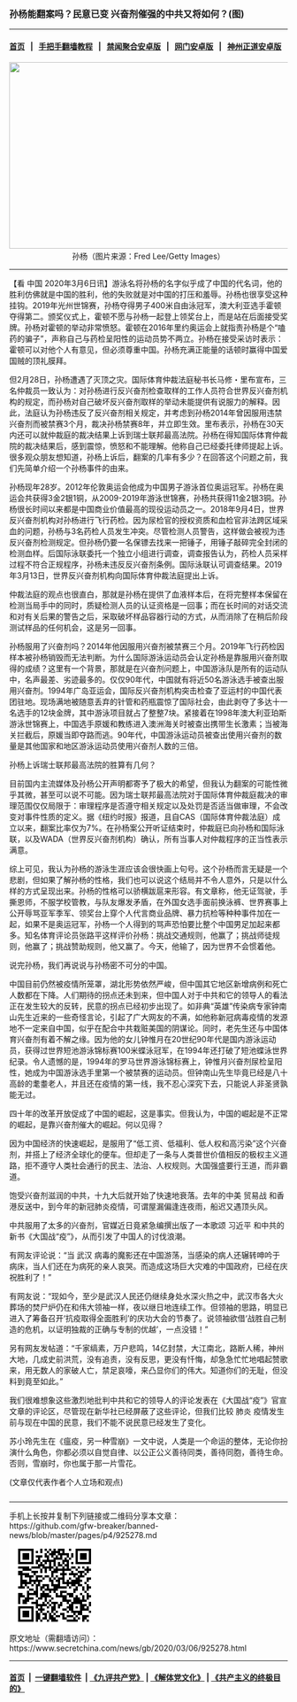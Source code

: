### 孙杨能翻案吗？民意已变 兴奋剂催强的中共又将如何？(图)
------------------------

#### [首页](https://github.com/gfw-breaker/banned-news/blob/master/README.md) &nbsp;&nbsp;|&nbsp;&nbsp; [手把手翻墙教程](https://github.com/gfw-breaker/guides/wiki) &nbsp;&nbsp;|&nbsp;&nbsp; [禁闻聚合安卓版](https://github.com/gfw-breaker/bn-android) &nbsp;&nbsp;|&nbsp;&nbsp; [网门安卓版](https://github.com/oGate2/oGate) &nbsp;&nbsp;|&nbsp;&nbsp; [神州正道安卓版](https://github.com/SzzdOgate/update) 



<div class="article_right" style="fone-color:#000">
 <p style="text-align: center;">
  <img alt="" src="http://img2.secretchina.com/pic/2019/5-3/p2416791a616302270-ss.jpg" style="height:337px; width:600px"/>
  <br>
   孙杨（图片来源：Fred Lee/Getty Images）
   <span id="hideid" name="hideid" style="color:red;display:none;">
    <span href="https://www.secretchina.com">
    </span>
   </span>
  </br>
 </p>
 <div id="txt-mid1-t21-2017">
  

---


  </div>
 </div>
 <p>
  【看
  <span href="https://www.secretchina.com" target="_blank">
   中国
  </span>
  2020年3月6日讯】游泳名将孙杨的名字似乎成了中国的代名词，他的胜利仿佛就是中国的胜利，他的失败就是对中国的打压和羞辱。孙杨也很享受这种挂钩。2019年光州世锦赛，孙杨夺得男子400米自由泳冠军，澳大利亚选手霍顿夺得第二。颁奖仪式上，霍顿不愿与孙杨一起登上领奖台上，而是站在后面接受奖牌。孙杨对霍顿的举动非常愤怒。霍顿在2016年里约奥运会上就指责孙杨是个“嗑药的骗子”，声称自己与药检呈阳性的运动员势不两立。孙杨在接受采访时表示：霍顿可以对他个人有意见，但必须尊重中国。孙杨充满正能量的话顿时赢得中国爱国贼的顶礼膜拜。
  <span id="hideid" name="hideid" style="color:red;display:none;">
   <span href="https://www.secretchina.com">
   </span>
  </span>
 </p>
 <p>
  但2月28日，孙杨遭遇了灭顶之灾。国际体育仲裁法庭秘书长马修・里布宣布，三名仲裁员一致认为：对孙杨进行反兴奋剂检查取样的工作人员符合世界反兴奋剂机构的规定，而孙杨对自己破坏反兴奋剂取样的举动未能提供有说服力的解释。因此，法庭认为孙杨违反了反兴奋剂相关规定，并考虑到孙杨2014年曾因服用违禁兴奋剂而被禁赛3个月，裁决孙杨禁赛8年，并立即生效。里布表示，孙杨在30天内还可以就仲裁庭的裁决结果上诉到瑞士联邦最高法院。孙杨在得知国际体育仲裁院的裁决结果后，感到震惊，愤怒和不能理解。他称自己已经委托律师提起上诉。很多观众朋友想知道，孙杨上诉后，翻案的几率有多少？在回答这个问题之前，我们先简单介绍一个孙杨事件的由来。
 </p>
 <p>
  孙杨现年28岁。2012年伦敦奥运会他成为中国男子游泳首位奥运冠军。孙杨在奥运会共获得3金2银1铜，从2009-2019年游泳世锦赛，孙杨共获得11金2银3铜。孙杨很长时间以来都是中国商业价值最高的现役运动员之一。2018年9月4日，世界反兴奋剂机构对孙杨进行飞行药检。因为尿检官的授权资质和血检官非法跨区域采血的问题，孙杨与3名药检人员发生冲突。尽管检测人员警告，这样做会被视为违反兴奋剂检测规定。但孙杨仍要一名保镖去找来一把锤子，用锤子敲碎完全封闭的检测血样。后国际泳联委托一个独立小组进行调查，调查报告认为，药检人员采样过程不符合正规程序，孙杨未违反反兴奋剂条例。国际泳联认可调查结果。2019年3月13日，世界反兴奋剂机构向国际体育仲裁法庭提出上诉。
 </p>
 <p>
  仲裁法庭的观点也很直白，那就是孙杨在提供了血液样本后，在将完整样本保留在检测当局手中的同时，质疑检测人员的认证资格是一回事；而在长时间的对话交流和对有关后果的警告之后，采取破坏样品容器行动的方式，从而消除了在稍后阶段测试样品的任何机会，这是另一回事。
 </p>
 <p>
  孙杨服用了兴奋剂吗？2014年他因服用兴奋剂被禁赛三个月。2019年飞行药检因样本被孙杨销毁而无法判断。为什么国际游泳运动员会认定孙杨是靠服用兴奋剂取得的成绩？这里有一个背景，那就是在兴奋剂问题上，中国游泳队是所有的运动队中，名声最差、劣迹最多的。仅仅90年代，中国就有将近50名游泳选手被查出服用兴奋剂。1994年广岛亚运会，国际反兴奋剂机构突击检查了亚运村的中国代表团驻地。现场满地被随意丢弃的针管和药瓶震惊了国际社会，由此剥夺了多达十一名选手的12块金牌，其中游泳项目就占了整整7块。紧接着在1998年澳大利亚珀斯游泳世锦赛上，中国选手原媛和教练进入澳洲海关时被查出携带生长激素；当被海关拦截后，原媛当即夺路而逃。90年代，中国游泳运动员被查出使用兴奋剂的数量是其他国家和地区游泳运动员使用兴奋剂人数的三倍。
 </p>
 <p>
  孙杨上诉瑞士联邦最高法院的胜算有几何？
 </p>
 <p>
  目前国内主流媒体及孙杨公开声明都寄予了极大的希望，但我认为翻案的可能性微乎其微，甚至可以说不可能。因为瑞士联邦最高法院对于国际体育仲裁庭裁决的审理范围仅仅局限于：审理程序是否遵守相关规定以及处罚是否适当做审理，不会改变对事件性质的定义。据《纽约时报》报道，且自CAS（国际体育仲裁法庭）成立以来，翻案比率仅为7%。在孙杨案公开听证结束时，仲裁庭已向孙杨和国际泳联，以及WADA（世界反兴奋剂机构）确认，所有当事人对仲裁程序的正当性表示满意。
 </p>
 <p>
  综上可见，我认为孙杨的游泳生涯应该会很快画上句号。这个孙杨而言无疑是一个悲剧，但如果了解孙杨的性格，我们也可以说这个结局并不令人意外，只是以什么样的方式呈现出来。孙杨的性格可以骄横跋扈来形容。有文章称，他无证驾驶，手撕恩师，不服学校管教，与队友爆发矛盾，在外国女选手面前换泳裤、世界赛事上公开辱骂亚军季军、领奖台上穿个人代言商业品牌、暴力抗检等种种事件加在一起，如果不是奥运冠军，孙杨一个人得到的骂声恐怕要比整个中国男足加起来都多。知名体育评论员张路平这样评价孙杨：挑战交通规则，他赢了；挑战师徒规则，他赢了；挑战赞助规则，他又赢了。今天，他输了，因为世界不会惯着他。
 </p>
 <p>
  说完孙杨，我们再说说与孙杨密不可分的中国。
 </p>
 <p>
  中国目前仍然被疫情所笼罩，湖北形势依然严峻，但中国其它地区新增病例和死亡人数都在下降。人们期待的拐点还未到来，但中国人对于中共和它的领导人的看法正在发生较大的反转，民意的拐点已经初步出现了。如非典“英雄”传染病专家钟南山先生近来的一些奇怪言论，引起了广大网友的不满，如他称新冠病毒疫情的发源地不一定来自中国，似乎在配合中共栽赃美国的阴谋论。同时，老先生还与中国体育兴奋剂有着不解之缘。因为他的女儿钟惟月在20世纪90年代是国内游泳运动员，获得过世界短池游泳锦标赛100米蝶泳冠军，在1994年还打破了短池蝶泳世界纪录。令人遗憾的是，1994年的罗马世界游泳锦标赛上，钟惟月兴奋剂尿检呈阳性，她成为中国游泳选手里第一个被禁赛的运动员。但钟南山先生毕竟已经是八十高龄的耄耋老人，并且还在疫情的第一线，我不忍心深究下去，只能说人非圣贤孰能无过。
 </p>
 <p>
  四十年的改革开放促成了中国的崛起，这是事实。但我认为，中国的崛起是不正常的崛起，是靠兴奋剂催大的崛起。何以见得？
 </p>
 <p>
  因为中国经济的快速崛起，是服用了“低工资、低福利、低人权和高污染”这个兴奋剂，并搭上了经济全球化的便车。但却走了一条与人类普世价值相反的极权主义道路，拒不遵守人类社会通行的民主、法治、人权规则。大国强盛要行王道，而非霸道。
 </p>
 <p>
  饱受兴奋剂滋润的中共，十九大后就开始了快速地衰落。去年的中美
  <span href="https://www.secretchina.com/news/gb/tag/贸易战" target="_blank">
   贸易战
  </span>
  和香港反送中，到今年的新冠肺炎疫情，可谓屋漏偏逢连夜雨，船迟又遇顶头风。
 </p>
 <p>
  中共服用了太多的兴奋剂，官媒近日竟紧急编撰出版了一本歌颂
  <span href="https://www.secretchina.com/news/gb/tag/习近平" target="_blank">
   习近平
  </span>
  和中共的新书《大国战“疫”》，从而引发了中国人的讨伐浪潮。
 </p>
 <p>
  有网友评论说：“当
  <span href="https://www.secretchina.com/news/gb/tag/武汉" target="_blank">
   武汉
  </span>
  病毒的魔影还在中国游荡，当感染的病人还辗转呻吟于病床，当人们还在为病死的亲人哀哭。而造成这场巨大灾难的中国政府，已经在庆祝胜利了！”
 </p>
 <p>
  有网友说：“现如今，至少是武汉人民还仍继续身处水深火热之中，武汉市各大火葬场的焚尸炉仍在和伟大领袖一样，夜以继日地连续工作。但领袖的思路，明显已进入了筹备召开‘抗疫取得全面胜利’的庆功大会的节奏了。说领袖欲借‘战胜自己制造的危机，以证明独裁的正确与专制的优越’，一点没错！”
 </p>
 <p>
  另有网友发帖道：“千家缟素，万户悲鸣，14亿封禁，大江南北，路断人稀，神州大地，几成史前洪荒，没有追责，没有反思，更没有忏悔，却急急忙忙地唱起赞歌来，用无数人的家破人亡，禁足哀嚎，来凸显你们的伟大。知道你们的无耻，但没料到竟至如此。”
 </p>
 <p>
  我们很难想象这些激烈地批判中共和它的领导人的评论发表在《大国战“疫”》官宣文章的评论区，尽管现在新华社已经屏蔽了这些评论，但我们比较
  <span href="https://www.secretchina.com/news/gb/tag/肺炎" target="_blank">
   肺炎
  </span>
  疫情发生前与现在中国的民意，我们不能不说民意已经发生了变化。
 </p>
 <p>
  苏小玲先生在《瘟疫，另一种雪崩》一文中说，人类是一个命运的整体，无论你扮演什么角色，你都必须以自觉自律、以公正公义善待同类，善待同胞，善待生命。否则，雪崩时，你也属于那一片雪花。
 </p>
 (文章仅代表作者个人立场和观点)
 <center>
  <div>
   <div id="txt-mid2-t22-2017" style="display: block;  max-height: 351px;  overflow: hidden;">
    <div id="SC-21xxx">
    </div>
    <ins class="adsbygoogle" data-ad-client="ca-pub-1276641434651360" data-ad-format="auto" data-ad-slot="4301710469" data-full-width-responsive="true" style="display:block">
    </ins>
   </div>
  </div>
 </center>
 <div style="padding-top:12px;">
 </div>
</div>

<hr/>
手机上长按并复制下列链接或二维码分享本文章：<br/>
https://github.com/gfw-breaker/banned-news/blob/master/pages/p4/925278.md <br/>
<a href='https://github.com/gfw-breaker/banned-news/blob/master/pages/p4/925278.md'><img src='https://github.com/gfw-breaker/banned-news/blob/master/pages/p4/925278.md.png'/></a> <br/>
原文地址（需翻墙访问）：https://www.secretchina.com/news/gb/2020/03/06/925278.html


------------------------
#### [首页](https://github.com/gfw-breaker/banned-news/blob/master/README.md) &nbsp;|&nbsp; [一键翻墙软件](https://github.com/gfw-breaker/nogfw/blob/master/README.md) &nbsp;| [《九评共产党》](https://github.com/gfw-breaker/9ping.md/blob/master/README.md#九评之一评共产党是什么) | [《解体党文化》](https://github.com/gfw-breaker/jtdwh.md/blob/master/README.md) | [《共产主义的终极目的》](https://github.com/gfw-breaker/gczydzjmd.md/blob/master/README.md)


<img src='http://gfw-breaker.win/banned-news/pages/p4/925278.md' width='0px' height='0px'/>